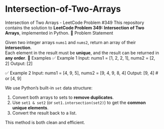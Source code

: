 # Intersection-of-Two-Arrays
Intersection of Two Arrays - LeetCode Problem #349
This repository contains the solution to **LeetCode Problem 349: Intersection of Two Arrays**, implemented in Python.
 🧩 Problem Statement

Given two integer arrays `nums1` and `nums2`, return an array of their **intersection**.  
Each element in the result must be **unique**, and the result can be returned in **any order**.
 🧪 Examples
 ✅ Example 1
Input: nums1 = [1, 2, 2, 1], nums2 = [2, 2] Output: [2]

✅ Example 2
Input: nums1 = [4, 9, 5], nums2 = [9, 4, 9, 8, 4] Output: [9, 4] # or [4, 9]


We use Python’s built-in `set` data structure:

1. Convert both arrays to sets to **remove duplicates**.
2. Use `set1 & set2` (or `set1.intersection(set2)`) to get the **common unique elements**.
3. Convert the result back to a list.

This method is both clean and efficient.
